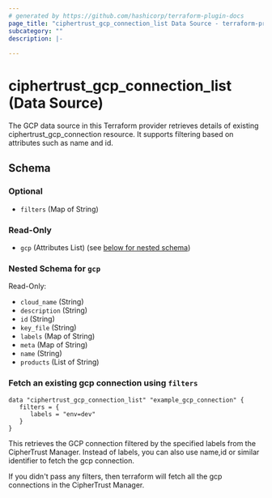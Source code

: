 ```yaml
---
# generated by https://github.com/hashicorp/terraform-plugin-docs
page_title: "ciphertrust_gcp_connection_list Data Source - terraform-provider-ciphertrust"
subcategory: ""
description: |-
  
---
```


# ciphertrust_gcp_connection_list (Data Source)

The GCP data source in this Terraform provider retrieves details of existing ciphertrust_gcp_connection resource. It supports filtering based on attributes such as name and id.


<!-- schema generated by tfplugindocs -->
## Schema

### Optional

- `filters` (Map of String)

### Read-Only

- `gcp` (Attributes List) (see [below for nested schema](#nestedatt--gcp))

<a id="nestedatt--gcp"></a>
### Nested Schema for `gcp`

Read-Only:

- `cloud_name` (String)
- `description` (String)
- `id` (String)
- `key_file` (String)
- `labels` (Map of String)
- `meta` (Map of String)
- `name` (String)
- `products` (List of String)

### Fetch an existing gcp connection using `filters`

    data "ciphertrust_gcp_connection_list" "example_gcp_connection" {
       filters = {
          labels = "env=dev"
       }
    }

This retrieves the GCP connection filtered by the specified labels from the CipherTrust Manager.
Instead of labels, you can also use name,id or similar identifier to fetch the gcp connection.

If you didn't pass any filters, then terraform will fetch all the gcp connections in the CipherTrust Manager.
